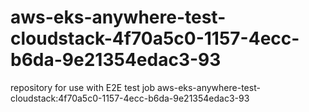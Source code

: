 # aws-eks-anywhere-test-cloudstack-4f70a5c0-1157-4ecc-b6da-9e21354edac3-93
repository for use with E2E test job aws-eks-anywhere-test-cloudstack:4f70a5c0-1157-4ecc-b6da-9e21354edac3-93
